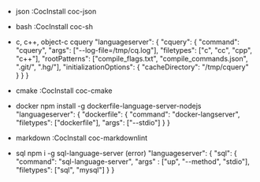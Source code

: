 * json
:CocInstall coc-json
* bash
:CocInstall coc-sh
* c, c++, object-c
cquery
"languageserver": {
  "cquery": {
    "command": "cquery",
    "args": ["--log-file=/tmp/cq.log"],
    "filetypes": ["c", "cc", "cpp", "c++"],
    "rootPatterns": ["compile_flags.txt", "compile_commands.json", ".git/", ".hg/"],
    "initializationOptions": {
      "cacheDirectory": "/tmp/cquery"
    }
  }
}

* cmake
:CocInstall coc-cmake

* docker
npm install -g dockerfile-language-server-nodejs
"languageserver": {
  "dockerfile": {
      "command": "docker-langserver",
      "filetypes": ["dockerfile"],
      "args": ["--stdio"]
  }
}

* markdown
:CocInstall coc-markdownlint

* sql
npm i -g sql-language-server (error)
"languageserver": {
  "sql": {
      "command": "sql-language-server",
      "args" : ["up", "--method", "stdio"],
      "filetypes": ["sql", "mysql"]
          }
      }
